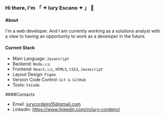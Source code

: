 ### Hi there, I'm 「 ✦ Iury Escano ✦ 」 👋

#### About
I'm a web developer. And I am currently working as a solutions analyst with a view to having an opportunity to work as a developer in the future.

#### Current Stack
-  Main Language: `Javascript`
-  Backend: `Node｡🇯‌🇸`
-  Frontend: `React｡🇯‌🇸`, `HTML5`, `CSS3`, `Javascript`
-  Layout Design: `Figma`
-  Version Code Control: `Git & GitHub`
-  Tools: `VsCode`

  ####Contacts
  - Email: iurycordeiro15@gmail.com
  - Linkedin: https://www.linkedin.com/in/iury-cordeiro/
